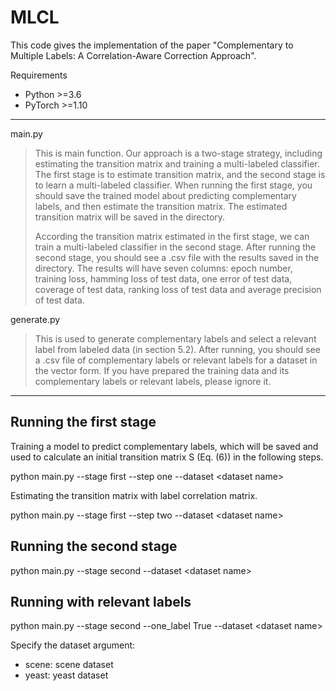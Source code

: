 # MLCL
This code gives the implementation  of the paper "Complementary to Multiple Labels: A Correlation-Aware Correction Approach".

 Requirements
- Python >=3.6
- PyTorch >=1.10

---
main.py
>This is main function. Our approach is a two-stage strategy, including estimating the transition matrix and training a multi-labeled classifier. The first stage is to estimate transition matrix, and the second stage is to learn a multi-labeled classifier. When running the first stage, you should save the trained model about predicting complementary labels, and then estimate the transition matrix. The estimated transition matrix will be saved in the directory.
>
>According the transition matrix estimated in the first stage, we can train a multi-labeled classifier in the second stage. After running the second stage, you should see a .csv file with the results saved in the directory. The results will have seven columns: epoch number, training loss, hamming loss of test data, one error of test data, coverage of test data, ranking loss of test data and average precision of test data.

generate.py
>This is used to generate complementary labels and select a relevant label from labeled data (in section 5.2). After running, you should see a .csv file of complementary labels or relevant labels for a dataset in the vector form. If you have prepared the training data and its complementary labels or relevant labels, please ignore it.

---
## Running the first stage

Training a model to predict complementary labels, which will be saved and used to calculate an initial transition matrix S (Eq. (6)) in the following steps.

python main.py --stage first --step one --dataset \<dataset name\>

Estimating the transition matrix with label correlation matrix.

python main.py --stage first --step two --dataset \<dataset name\>

## Running the second stage

python main.py --stage second --dataset \<dataset name\>

## Running with relevant labels
python main.py --stage second --one_label True --dataset \<dataset name\>

Specify the dataset argument:
- scene: scene dataset
- yeast: yeast dataset
